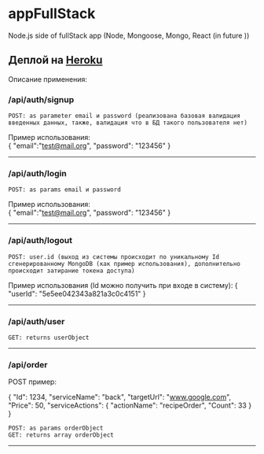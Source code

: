 # appFullStack
Node.js side of fullStack app (Node, Mongoose, Mongo, React (in future ))

## Деплой на [Heroku](https://hidden-sierra-16598.herokuapp.com/)

Описание применения: 

### /api/auth/signup
	POST: as parameter email и password (реализована базовая валидация введенных данных, также, валидация что в БД такого пользователя нет)
Пример использования:  
  {
    "email":"test@mail.org",
    "password": "123456"
  }
 ___
### /api/auth/login

	POST: as params email и password
  Пример использования:  
  {
    "email":"test@mail.org",
    "password": "123456"
  }
 ___
### /api/auth/logout
	POST: user.id (выход из системы происходит по уникальному Id сгенерированному MongoDB (как пример использования), дополнительно происходит затирание токена доступа)
Пример использования (Id можно получить при входе в систему): 
{
	"userId": "5e5ee042343a821a3c0c4151"
}
___
### /api/auth/user

	GET: returns userObject
  
 ___
 ### /api/order
 POST пример:

{
	"Id": 1234,
      "serviceName": "back",
      "targetUrl": "www.google.com",
      "Price": 50,
      "serviceActions": {
      	"actionName": "recipeOrder",
      "Count": 33
      }
}

	POST: as params orderObject
	GET: returns array orderObject
  ___
